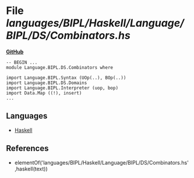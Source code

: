 # File _languages/BIPL/Haskell/Language/BIPL/DS/Combinators.hs_
**[GitHub](https://github.com/softlang/yas/blob/master/languages/BIPL/Haskell/Language/BIPL/DS/Combinators.hs)**
```
-- BEGIN ...
module Language.BIPL.DS.Combinators where

import Language.BIPL.Syntax (UOp(..), BOp(..))
import Language.BIPL.DS.Domains
import Language.BIPL.Interpreter (uop, bop)
import Data.Map ((!), insert)
...
```

## Languages
* [Haskell](../languages/Haskell.md)

## References
* elementOf('languages/BIPL/Haskell/Language/BIPL/DS/Combinators.hs',haskell(text))
